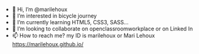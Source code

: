 - 👋 Hi, I’m @marilehoux
- 👀 I’m interested in bicycle journey
- 🌱 I’m currently learning HTML5, CSS3, SASS...
- 💞️ I’m looking to collaborate on openclassroomworkplace or on Linked In
- 📫 How to reach me? my ID is marilehoux or Mari Lehoux
https://marilehoux.github.io/

<!---
marilehoux/marilehoux is a ✨ special ✨ repository because its `README.md` (this file) appears on your GitHub profile.
You can click the Preview link to take a look at your changes.
--->
